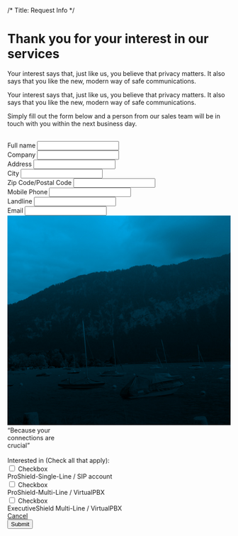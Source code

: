 /*
Title: Request Info
*/

<div class="page-header text-center">
	<div class="container">
		<h1>Thank you for your interest in our services</h1>
		<p class="lead hidden">Your interest says that, just like us, you believe that privacy matters. It also says that you like the new, modern way of safe communications.</p>
	</div>
</div>

<section class="request-info">
	<div class="container">
		<div class="row">
			<div class="col-xs-12">
				<p class="lead">Your interest says that, just like us, you believe that privacy matters. It also says that you like the new, modern way of safe communications.</p>
				<!-- <p>Simply fill out the form below and a person from our sales team will be in touch with you within the next business day.</p> -->
			</div>
		</div>
		<div id="contact">
			<div class="row">
				<form role="form" method="post" action="contact-form/contact.php" name="contactform" id="contactform">
					<div class="col-xs-12">
						<p>Simply fill out the form below and a person from our sales team will be in touch with you within the next business day.</p>
						<br>
					</div>
					<div class="col-sm-6">
						<div class="form-group">
							<label for="name">Full name</label>
							<input type="text" class="form-control" id="name">
						</div>
						<div class="form-group">
							<label for="company">Company</label>
							<input type="text" class="form-control" id="company">
						</div>
						<div class="form-group">
							<label for="address">Address</label>
							<input type="text" class="form-control" id="address">
						</div>
						<div class="form-group">
							<label for="city">City</label>
							<input type="text" class="form-control" id="city">
						</div>
						<div class="form-group">
							<label for="zip">Zip Code/Postal Code</label>
							<input type="text" class="form-control" id="zip">
						</div>
						<div class="form-group">
							<label for="mobile">Mobile Phone</label>
							<input type="text" class="form-control" id="mobile">
						</div>
						<div class="form-group">
							<label for="landline">Landline</label>
							<input type="text" class="form-control" id="landline">
						</div>
						<div class="form-group">
							<label for="email">Email</label>
							<input type="email" class="form-control" id="email">
						</div>
					</div>
					<div class="col-sm-6">
						<div class="inspiring-photo hidden-xs">
							<img src="themes/bootstrap/img/blue-lake.jpg" class="img-responsive" width="555" alt="blue-lake">
							<div class="inspiring-photo-words text-center belief">
								“Because your <br>connections are <br>crucial”
							</div>
						</div>
						<br class="hidden-xs">
						<label for="interested">Interested in (Check all that apply):</label>
						<div class="checkbox">
							<input type="checkbox" value="ProShield-Single-Line / SIP account" id="option1" unchecked/>
							<label for="option1"><span class="sr-only">Checkbox</span></label>
							<div class="checkbox-label">ProShield-Single-Line / SIP account</div>
						</div>
						<div class="checkbox">
							<input type="checkbox" value="ProShield-Multi-Line / VirtualPBX" id="option2" />
							<label for="option2"><span class="sr-only">Checkbox</span></label>
							<div class="checkbox-label">ProShield-Multi-Line / VirtualPBX</div>
						</div>
						<div class="checkbox">
							<input type="checkbox" value="ExecutiveShield Multi-Line / VirtualPBX" id="option3" />
							<label for="option3"><span class="sr-only">Checkbox</span></label>
							<div class="checkbox-label">ExecutiveShield Multi-Line / VirtualPBX</div>
						</div>
						<a href="request-info" class="btn btn-lg btn-default btn-with-icon hidden">
							<div class="btn-label">Cancel</div>
							<div class="btn-icon"><span class="glyphicon glyphicon-ban-circle"></span></div>
						</a>
						<button type="submit" class="btn btn-lg btn-primary btn-with-icon" id="submit">
							<div class="btn-label">Submit</div>
							<div class="btn-icon"><span class="icon icon-hand-touch-3"></span></div>
						</button>
						<!-- <input type="submit" class="submit" id="submit" value="Submit" /> -->
					</div>
				</form>
				<div class="col-md-6 col-md-offset-6">
					<div id="message"></div>
				</div>
			</div>
		</div><!-- END: #contact -->
	</div>
</section><!-- END: .request-info -->


<!-- <div id="contact">
	<h1><abbr title="Asynchronous Javascript and XML">AJAX</abbr> Contact Form</h1>
	<p>With just 2 files this can be easily integrated into any <b>HTML</b> or <b>PHP</b> page!</p>
	<div id="message"></div>
	<form method="post" action="contact-form/contact.php" name="contactform" id="contactform">
		<fieldset>
			<legend>Please fill in the following form to contact us</legend>
			<label for="name" accesskey="U"><span class="required">*</span> Your Name</label>
			<input name="name" type="text" id="name" size="30" value="" />
			<br />
			<label for="email" accesskey="E"><span class="required">*</span> Email</label>
			<input name="email" type="text" id="email" size="30" value="" />
			<br />
			<label for="phone" accesskey="P"><span class="required">*</span> Phone</label>
			<input name="phone" type="text" id="phone" size="30" value="" />
			<br />
			<label for="subject" accesskey="S">Subject</label>
			<select name="subject" id="subject">
				<option value="Support">Support</option>
				<option value="a Sale">Sales</option>
				<option value="a Bug fix">Report a bug</option>
			</select>
			<br />
			<label for="comments" accesskey="C"><span class="required">*</span> Your comments</label>
			<textarea name="comments" cols="40" rows="3" id="comments" style="width: 350px;"></textarea>
			<p><span class="required">*</span> Are you human?</p>
			<label for="verify" accesskey="V">&nbsp;&nbsp;&nbsp;3 + 1 =</label>
			<input name="verify" type="text" id="verify" size="4" value="" style="width: 30px;" /><br /><br />
			<input type="submit" class="submit" id="submit" value="Submit" />
		</fieldset>
	</form>
</div> -->